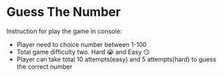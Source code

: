 # Guess The Number


Instruction for play the game in console:
- Player need to choice number between 1-100
- Total game difficulty two. Hard 😭 and Easy 😏
- Player can take total 10 attempts(easy) and 5 attempts(hard) to guess the correct number 
